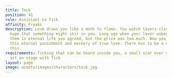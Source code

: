 ```yaml
---
title: Tock
position: 41
role: Assistant to Tick
affinity: Freaks
description: Love draws you like a moth to flame. You watch lovers closely with the
  hope that something might stir in you. Long ago when your lover asked you to join
  them in eternal life you agreed, but the price was too much. Now you suffer through
  this eternal punishment and mockery of true love. There has to be a meaning to all
  this.
requirements: Ticking that can be heard inside you, a small scar over your heart,
  act on stage with Tick
layout: page
image: assets/images/characters/tock.jpg
---
```


